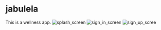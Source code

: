 # jabulela
This is a wellness app.
![splash_screen](https://github.com/HopeKenga/jabulela/blob/master/9b705af0-8f8d-42ac-884d-1a7fe53a5ec4.gif)
![sign_in_screen](https://github.com/HopeKenga/jabulela/blob/master/Screenshot_20211026-184702.png)
![sign_up_scree](https://github.com/HopeKenga/jabulela/blob/master/Screenshot_20211026-184043.png)
